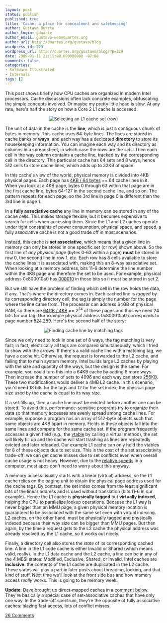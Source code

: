 ```yaml
---
layout: post
status: publish
published: true
title: 'Cache: a place for concealment and safekeeping'
author: Gustavo Duarte
author_login: gduarte
author_email: gustavo-web@duartes.org
author_url: http://duartes.org/gustavo/blog
wordpress_id: 229
wordpress_url: http://duartes.org/gustavo/blog/?p=229
date: 2009-01-11 23:11:08.000000000 -07:00
comments: false
categories:
- Software Illustrated
- Internals
tags: []
---
```

 <p>This post shows briefly how CPU caches are organized in modern Intel processors. Cache discussions often lack concrete examples, obfuscating the simple concepts involved. Or maybe my pretty little head is slow. At any rate, here's half the story on how a Core 2 L1 cache is accessed:</p> <p align="center"><img src="http://static.duartes.org/img/blogPosts/L1CacheExample.png" alt="Selecting an L1 cache set (row)"/></p> <p>The unit of data in the cache is the <strong>line</strong>, which is just a contiguous chunk of bytes in memory. This cache uses 64-byte lines. The lines are stored in cache banks or <strong>ways</strong>, and each way has a dedicated <strong>directory</strong> to store its housekeeping information. You can imagine each way and its directory as columns in a spreadsheet, in which case the rows are the <em>sets</em>. Then each cell in the way column contains a cache line, tracked by the corresponding cell in the directory. This particular cache has 64 sets and 8 ways, hence 512 cells to store cache lines, which adds up to 32KB of space.</p> <p>In this cache's view of the world, physical memory is divided into 4KB physical pages. Each page has <a href="http://www.google.com/search?hl=en&amp;q=(4KB+/+64+bytes)">4KB / 64 bytes</a> == 64 cache lines in it. When you look at a 4KB page, bytes 0 through 63 within that page are in the first cache line, bytes 64-127 in the second cache line, and so on. The pattern repeats for each page, so the 3rd line in page 0 is different than the 3rd line in page 1.</p> <p>In a <strong>fully associative cache</strong> any line in memory can be stored in any of the cache cells. This makes storage flexible, but it becomes expensive to search for cells when accessing them. Since the L1 and L2 caches operate under tight constraints of power consumption, physical space, and speed, a fully associative cache is not a good trade off in most scenarios.</p> <p>Instead, this cache is <strong>set associative</strong>, which means that a given line in memory can only be stored in one specific set (or row) shown above. So the first line of <em>any physical page</em> (bytes 0-63 within a page) <strong>must</strong> be stored in row 0, the second line in row 1, etc. Each row has 8 cells available to store the cache lines it is associated with, making this an 8-way associative set. When looking at a memory address, bits 11-6 determine the line number within the 4KB page and therefore the set to be used. For example, physical address 0x800010a0 has <a href="http://www.google.com/search?q=0x800010a0 in binary">000010</a> in those bits so it must be stored in set 2.</p> <p>But we still have the problem of finding <em>which</em> cell in the row holds the data, if any. That's where the directory comes in. Each cached line is <em>tagged</em> by its corresponding directory cell; the tag is simply the number for the page where the line came from. The processor can address 64GB of physical RAM, so there are <a href="http://www.google.com/search?hl=en&amp;q=lg(64GB+/+4KB)">64GB / 4KB</a> == 2<sup>24</sup> of these pages and thus we need 24 bits for our tag. Our example physical address 0x800010a0 corresponds to page number <a href="http://www.google.com/search?hl=en&amp;q=0x800010a0+Bytes+/+4KB">524,289</a>. Here's the second half of the story:</p> <p align="center"><img src="http://static.duartes.org/img/blogPosts/selectingCacheLine.png" alt="Finding cache line by matching tags"/></p> <p>Since we only need to look in one set of 8 ways, the tag matching is very fast; in fact, electrically all tags are compared simultaneously, which I tried to show with the arrows. If there's a valid cache line with a matching tag, we have a cache hit. Otherwise, the request is forwarded to the L2 cache, and failing that to main system memory. Intel builds large L2 caches by playing with the size and quantity of the ways, but the design is the same. For example, you could turn this into a 64KB cache by adding 8 more ways. Then increase the number of sets to 4096 and each way can store <a href="http://www.google.com/search?hl=en&amp;q=64+Bytes+*+4096">256KB</a>. These two modifications would deliver a 4MB L2 cache. In this scenario, you'd need 18 bits for the tags and 12 for the set index; the physical page size used by the cache is equal to its way size.</p> <p>If a set fills up, then a cache line must be evicted before another one can be stored. To avoid this, performance-sensitive programs try to organize their data so that memory accesses are evenly spread among cache lines. For example, suppose a program has an array of 512-byte objects such that some objects are 4KB apart in memory. Fields in these objects fall into the same lines and compete for the same cache set. If the program frequently accesses a given field (<em>e.g.</em>, the <a href="http://en.wikipedia.org/wiki/Vtable">vtable</a> by calling a virtual method), the set will likely fill up and the cache will start trashing as lines are repeatedly evicted and later reloaded. Our example L1 cache can only hold the vtables for 8 of these objects due to set size. This is the cost of the set associativity trade-off: we can get cache misses due to set conflicts even when overall cache usage is not heavy. However, due to the <a href="http://duartes.org/gustavo/blog/what-your-computer-does-while-you-wait">relative speeds</a> in a computer, most apps don't need to worry about this anyway.</p> <p>A memory access usually starts with a linear (virtual) address, so the L1 cache relies on the paging unit to obtain the physical page address used for the cache tags. By contrast, the set index comes from the least significant bits of the linear address and is used without translation (bits 11-6 in our example). Hence the L1 cache is <strong>physically tagged</strong> but <strong>virtually indexed</strong>, helping the CPU to parallelize lookup operations. Because the L1 way is never bigger than an MMU page, a given physical memory location is guaranteed to be associated with the same set even with virtual indexing. L2 caches, on the other hand, must be physically tagged and physically indexed because their way size can be bigger than MMU pages. But then again, by the time a request gets to the L2 cache the physical address was already resolved by the L1 cache, so it works out nicely.</p> <p>Finally, a directory cell also stores the <em>state</em> of its corresponding cached line. A line in the L1 code cache is either Invalid or Shared (which means valid, really). In the L1 data cache and the L2 cache, a line can be in any of the 4 MESI states: Modified, Exclusive, Shared, or Invalid. Intel caches are <strong>inclusive</strong>: the contents of the L1 cache are duplicated in the L2 cache. These states will play a part in later posts about threading, locking, and that kind of stuff. Next time we'll look at the front side bus and how memory access <em>really</em> works. This is going to be memory week.</p> 

<strong>Update</strong>: <a href="http://www.findinglisp.com/blog/">Dave</a> brought up direct-mapped caches in a <a href="http://duartes.org/gustavo/blog/post/intel-cpu-caches#comment-12687">comment below</a>. They're basically a special case of set-associative caches that have only one way. In the trade-off spectrum, they're the opposite of fully associative caches: blazing fast access, lots of conflict misses.

[26 Comments](/comments/cache.html)
